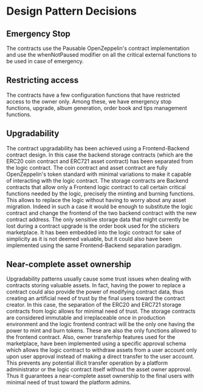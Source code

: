 # Design Pattern Decisions

## Emergency Stop
The contracts use the Pausable OpenZeppelin's contract implementation and use the whenNotPaused modifier on all the critical external functions to be used in case of emergency.

## Restricting access
The contracts have a few configuration functions that have restricted access to the owner only. Among these, we have emergency stop functions, upgrade, album generation, order book and tips management functions.

## Upgradability
The contract upgradability has been achieved using a Frontend-Backend contract design. In this case the backend storage contracts (which are the ERC20 coin contract and ERC721 asset contract) has been separated from the logic contract. The coin contract and asset contract are fully OpenZeppelin's token standard with minimal variations to make it capable of interacting with the logic contract. The storage contracts are Backend contracts that allow only a Frontend logic contract to call certain critical functions needed by the logic, precisely the minting and burning functions.
This allows to replace the logic without having to worry about any asset migration. Indeed in such a case it would be enough to substitute the logic contract and change the frontend of the two backend contract with the new contract address.
The only sensitive storage data that might currently be lost during a contract upgrade is the order book used for the stickers marketplace. It has been embedded into the logic contract for sake of simplicity as it is not deemed valuable, but it could also have been implemented using the same Frontend-Backend separation paradigm.

## Near-complete asset ownership
Upgradability patterns usually cause some trust issues when dealing with contracts storing valuable assets. In fact, having the power to replace a contract could also provide the power of modifying contract data, thus creating an artificial need of trust by the final users toward the contract creator.
In this case, the separation of the ERC20 and ERC721 storage contracts from logic allows for minimal need of trust. The storage contracts are considered immutable and irreplaceable once in production environment and the logic frontend contract will be the only one having the power to mint and burn tokens. These are also the only functions allowed to the frontend contract.
Also, owner transferhip features used for the marketplace, have been implemented using a specific approval schema which allows the logic contract to withdraw assets from a user account only upon user approval instead of making a direct transfer to the user account. This prevents any potential illicit transfer operation by a platform administrator or the logic contract itself without the asset owner approval. Thus it guarantees a near-complete asset ownership to the final users with minimal need of trust toward the platform admins.
